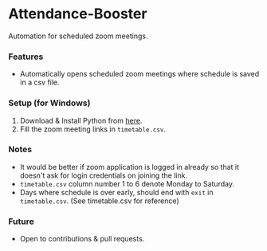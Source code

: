 # Attendance-Booster
Automation for scheduled zoom meetings.

### Features
* Automatically opens scheduled zoom meetings where schedule is saved in a csv file.

### Setup (for Windows)
1. Download & Install Python from [here](https://www.python.org/ftp/python/3.8.5/python-3.8.5.exe).
1. Fill the zoom meeting links in ```timetable.csv```.

### Notes
* It would be better if zoom application is logged in already so that it doesn't ask for login credentials on joining the link.
* ```timetable.csv``` column number 1 to 6 denote Monday to Saturday.
* Days where schedule is over early, should end with ```exit``` in ```timetable.csv```. (See timetable.csv for reference)

### Future
* Open to contributions & pull requests.
